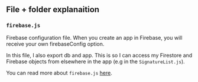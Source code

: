 ## File + folder explanaition
### `firebase.js`
Firebase configuration file. When you create an app in Firebase, you will receive your own firebaseConfig option. 

In this file, I also export db and app. This is so I can access my Firestore and Firebase objects from elsewhere in the app (e.g in the `SignatureList.js`). 

You can read more about `firebase.js` [here](https://firebase.google.com/docs/web/setup).